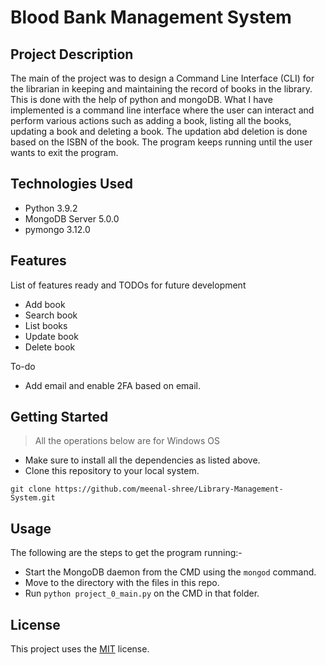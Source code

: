 # Blood Bank Management System

## Project Description

The main of the project was to design a Command Line Interface (CLI) for the librarian in keeping and maintaining the record of books in the library. This is done with the help of python and mongoDB. What I have implemented is a command line interface where the user can interact and perform various actions such as adding a book, listing all the books, updating a book and deleting a book. The updation abd deletion is done based on the ISBN of the book. The program keeps running until the user wants to exit the program.

## Technologies Used

* Python 3.9.2
* MongoDB Server 5.0.0
* pymongo 3.12.0

## Features

List of features ready and TODOs for future development

* Add book
* Search book
* List books
* Update book
* Delete book

To-do

* Add email and enable 2FA based on email.

## Getting Started

>All the operations below are for Windows OS

* Make sure to install all the dependencies as listed above.
* Clone this repository to your local system.
```
git clone https://github.com/meenal-shree/Library-Management-System.git
```

## Usage

The following are the steps to get the program running:-

* Start the MongoDB daemon from the CMD using the `mongod` command.
* Move to the directory with the files in this repo.
* Run `python project_0_main.py` on the CMD in that folder.

## License

This project uses the [MIT](./LICENSC) license.
